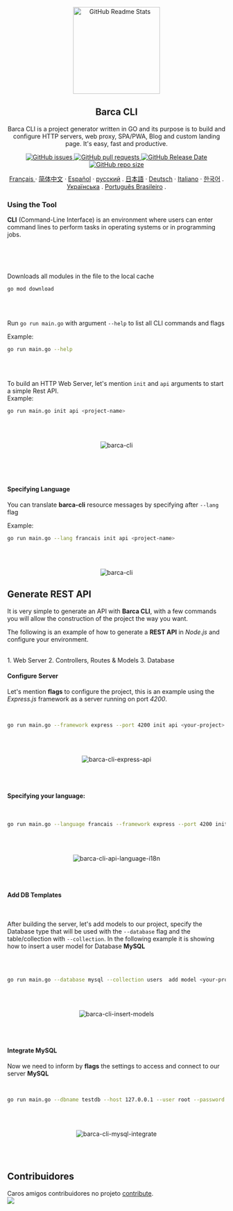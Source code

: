 
<p align="center">
 <img width="200px" height="200" src="/docs/assets/logo/barca-logo.jpeg" align="center" alt="GitHub Readme Stats" />
 <h2 align="center">Barca CLI</h2>
 <p align="center">
  Barca CLI is a project generator written in GO and its purpose is to build and configure HTTP servers, web proxy, SPA/PWA, Blog and custom landing page. It's easy, fast and productive.
  </p>
 </p>
  <p align="center">
    <a href="https://github.com/anuraghazra/github-readme-stats/actions">
      <img alt="GitHub issues" src="https://img.shields.io/github/issues/project-barca/barca-cli">
    </a>
    <a href="https://codecov.io/gh/anuraghazra/github-readme-stats">
      <img alt="GitHub pull requests" src="https://img.shields.io/github/issues-pr/project-barca/barca-cli">
    </a>
    <a href="https://a.paddle.com/v2/click/16413/119403?link=1227">
      <img alt="GitHub Release Date" src="https://img.shields.io/github/release-date/project-barca/barca-cli">
    </a>
    <a href="https://a.paddle.com/v2/click/16413/119403?link=2345">
      <img alt="GitHub repo size" src="https://img.shields.io/github/repo-size/project-barca/barca-cli">
    </a>
  </p>
   
  <p align="center">
    <a href="/docs/lang/readme_fr.md">Français </a>
    ·
    <a href="/docs/lang/readme_cn.md">简体中文</a>
    ·
    <a href="/docs/lang/readme_es.md">Español</a>
    ·
    <a href="/docs/lang/readme_ru.md">русский</a>
    .
    <a href="/docs/lang/readme_ja.md">日本語</a>
    ·
    <a href="/docs/lang/readme_de.md">Deutsch</a>
    ·
    <a href="/docs/lang/readme_it.md">Italiano</a>
    ·
    <a href="/docs/lang/readme_kr.md">한국어</a>
    .
    <a href="/docs/lang/readme_uk.md">Українська</a>
    .
    <a href="/docs/lang/readme_pt-BR.md">Português Brasileiro</a>
    .
  </p>
</p>

### Using the Tool

  **CLI** (Command-Line Interface) is an environment where users can enter command lines to perform tasks in operating systems or in programming jobs.

<br>
<br>
<br>

Downloads all modules in the file to the local cache

```sh
go mod download
```
<br>
<br>

Run `go run main.go` with argument `--help` to list all CLI commands and flags
<br>

Example: 
```sh
go run main.go --help
```

<br>
<br>


To build an HTTP Web Server, let's mention `init` and `api` arguments to start a simple Rest API.
<br>
Example:

```sh
go run main.go init api <project-name>
```


<br>
<br>

<p align="center">
  <img align="center" alt="barca-cli" src="docs/assets/gif/barca-cli-1.gif" />
</p>

<br>
<br>
<br>

#### Specifying Language


You can translate **barca-cli** resource messages by specifying after `--lang` flag

Example:

```sh
go run main.go --lang francais init api <project-name>
```

<br>
<br>

<p align="center">
  <img align="center" alt="barca-cli" src="docs/assets/gif/barca-cli-2.gif" />
</p>

## Generate REST API

It is very simple to generate an API with **Barca CLI**, with a few commands you will allow the construction of the project the way you want.

The following is an example of how to generate a **REST API** in *Node.js* and configure your environment.

<br>
  1. Web Server
  2. Controllers, Routes & Models
  3. Database
<br>

#### Configure Server

Let's mention **flags** to configure the project, this is an example using the *Express.js* framework as a server running on port *4200*.

<br>

```sh
go run main.go --framework express --port 4200 init api <your-project>
```

<br>
<br>

<p align="center">
  <img align="center" alt="barca-cli-express-api" src="docs/assets/gif/barca-cli-04-express-api.gif" />
</p>



<br>
<br>

#### Specifying your language:

<br>

```sh
go run main.go --language francais --framework express --port 4200 init api <your-project>
```

<br>
<br>

<p align="center">
  <img align="center" alt="barca-cli-api-language-i18n" src="docs/assets/gif/barca-cli-05-express-api-language.gif" />
</p>



<br>
<br>



#### Add DB Templates

<br>

After building the server, let's add models to our project, specify the Database type that will be used with the `--database` flag and the table/collection with `--collection`. In the following example it is showing how to insert a user model for Database **MySQL**

<br>
<br>

```sh
go run main.go --database mysql --collection users  add model <your-project>
```


<br>
<br>

<p align="center">
  <img align="center" alt="barca-cli-insert-models" src="docs/assets/gif/barca-cli-07-insert-models.gif" />
</p>

<br>
<br>

#### Integrate MySQL

Now we need to inform by **flags** the settings to access and connect to our server **MySQL**

<br>

```sh
go run main.go --dbname testdb --host 127.0.0.1 --user root --password 12345 integrate mysql <seu-projeto>
```

<br>
<br>

<p align="center">
  <img align="center" alt="barca-cli-mysql-integrate" src="docs/assets/gif/barca-cli-08-integrate-mysql.gif" />
</p>



<br>
<br>

## Contribuidores

Caros amigos contribuidores no projeto [contribute](CONTRIBUTING.md).<br>
<a href="https://github.com/project-barca/barca-cli/graphs/contributors"><img src="https://opencollective.com/barca-cli/contributors.svg?width=890&button=false" /></a>
